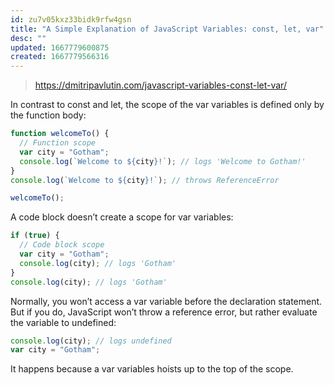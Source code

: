 ```yaml
---
id: zu7v05kxz33bidk9rfw4gsn
title: "A Simple Explanation of JavaScript Variables: const, let, var"
desc: ""
updated: 1667779600875
created: 1667779566316
---
```


> https://dmitripavlutin.com/javascript-variables-const-let-var/

In contrast to const and let, the scope of the var variables is defined only by the function body:

```javascript
function welcomeTo() {
  // Function scope
  var city = "Gotham";
  console.log(`Welcome to ${city}!`); // logs 'Welcome to Gotham!'
}
console.log(`Welcome to ${city}!`); // throws ReferenceError

welcomeTo();
```

A code block doesn’t create a scope for var variables:

```javascript
if (true) {
  // Code block scope
  var city = "Gotham";
  console.log(city); // logs 'Gotham'
}
console.log(city); // logs 'Gotham'
```

Normally, you won’t access a var variable before the declaration statement. But if you do, JavaScript won’t throw a reference error, but rather evaluate the variable to undefined:

```javascript
console.log(city); // logs undefined
var city = "Gotham";
```

It happens because a var variables hoists up to the top of the scope.

